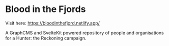 # Blood in the Fjords

Visit here: https://bloodinthefjord.netlify.app/

A GraphCMS and SvelteKit powered repository of people and organisations for a Hunter: the Reckoning campaign.
